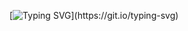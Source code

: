 [![Typing SVG](https://readme-typing-svg.demolab.com?font=Fira+Code&size=12&pause=1000&color=33FF33+&width=735&lines=Hi+there,+my+name+is+Guillermo+Villanueva+Benito.+You+can+visit+my+personal+website+at+[Link](https://guillermovillanuevabenito.com))](https://git.io/typing-svg)

